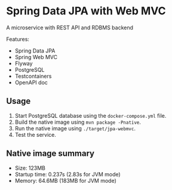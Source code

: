 # Spring Data JPA with Web MVC

A microservice with REST API and RDBMS backend

Features:

* Spring Data JPA
* Spring Web MVC
* Flyway
* PostgreSQL
* Testcontainers
* OpenAPI doc

## Usage

1. Start PostgreSQL database using the `docker-compose.yml` file.
2. Build the native image using `mvn package -Pnative`.
3. Run the native image using `./target/jpa-webmvc`.
4. Test the service.

## Native image summary

* Size: 123MB
* Startup time: 0.237s (2.83s for JVM mode)
* Memory: 64.6MB (183MB for JVM mode)